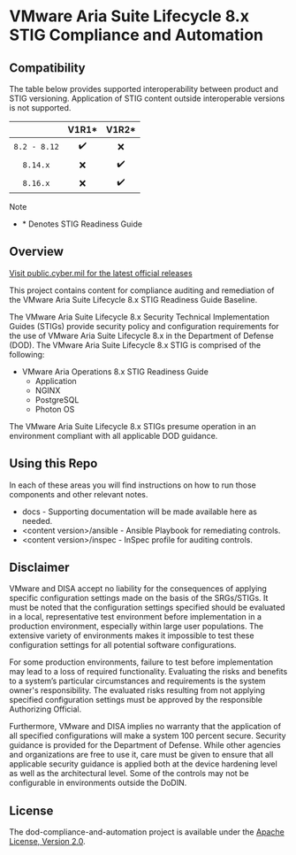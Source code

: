 # VMware Aria Suite Lifecycle 8.x STIG Compliance and Automation

## Compatibility
The table below provides supported interoperability between product and STIG versioning. Application of STIG content outside interoperable versions is not supported.

|                     |        V1R1*       |        V1R2*       |
|:-------------------:|:------------------:|:------------------:|
|     `8.2 - 8.12`    | :heavy_check_mark: |         :x:        |
|     `8.14.x`        |         :x:        | :heavy_check_mark: |
|     `8.16.x`        |         :x:        | :heavy_check_mark: |

> [!NOTE]
> - \* Denotes STIG Readiness Guide   

## Overview
[Visit public.cyber.mil for the latest official releases](https://public.cyber.mil/stigs/)

This project contains content for compliance auditing and remediation of the VMware Aria Suite Lifecycle 8.x STIG Readiness Guide Baseline.

The VMware Aria Suite Lifecycle 8.x Security Technical Implementation Guides (STIGs) provide security policy and configuration requirements for the use of VMware Aria Suite Lifecycle 8.x in the Department of Defense (DOD). The VMware Aria Suite Lifecycle 8.x STIG is comprised of the following:

- VMware Aria Operations 8.x STIG Readiness Guide
  - Application
  - NGINX
  - PostgreSQL
  - Photon OS

The VMware Aria Suite Lifecycle 8.x STIGs presume operation in an environment compliant with all applicable DOD guidance.

## Using this Repo
In each of these areas you will find instructions on how to run those components and other relevant notes. 

- docs - Supporting documentation will be made available here as needed.
- \<content version\>/ansible - Ansible Playbook for remediating controls.
- \<content version\>/inspec - InSpec profile for auditing controls.

## Disclaimer
VMware and DISA accept no liability for the consequences of applying specific configuration settings made on the basis of the SRGs/STIGs. It must be noted that the configuration settings specified should be evaluated in a local, representative test environment before implementation in a production environment, especially within large user populations. The extensive variety of environments makes it impossible to test these configuration settings for all potential software configurations.

For some production environments, failure to test before implementation may lead to a loss of required functionality. Evaluating the risks and benefits to a system’s particular circumstances and requirements is the system owner's responsibility. The evaluated risks resulting from not applying specified configuration settings must be approved by the responsible Authorizing Official.

Furthermore, VMware and DISA implies no warranty that the application of all specified configurations will make a system 100 percent secure. Security guidance is provided for the Department of Defense. While other agencies and organizations are free to use it, care must be given to ensure that all applicable security guidance is applied both at the device hardening level as well as the architectural level. Some of the controls may not be configurable in environments outside the DoDIN.

## License
The dod-compliance-and-automation project is available under the [Apache License, Version 2.0](LICENSE).
